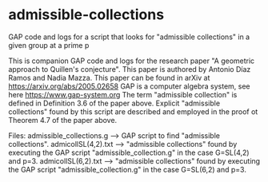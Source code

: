 # admissible-collections
GAP code and logs for a script that looks for "admissible collections" in a given group at a prime p

This is companion GAP code and logs for the research paper "A geometric approach to Quillen's conjecture".
This paper is authored by Antonio Díaz Ramos and Nadia Mazza.
This paper can be found in arXiv at https://arxiv.org/abs/2005.02658
GAP is a computer algebra system, see here https://www.gap-system.org
The term "admissible collection" is defined in Definition 3.6 of the paper above.
Explicit "admissible collections" found by this script are described and employed in the proof ot Theorem 4.7 of the paper above.

Files:
admissible_collections.g --> GAP script to find "admissible collections".
admicollSL(4,2).txt --> "admissible collections" found by executing the GAP script "admissible_collection.g" in the case G=SL(4,2) and p=3.
admicollSL(6,2).txt --> "admissible collections" found by executing the GAP script "admissible_collection.g" in the case G=SL(6,2) and p=3.

